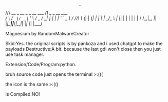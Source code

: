 
                                    _                 
  /\/\   __ _  __ _ _ __   ___  ___(_)_   _ _ __ ___  
 /    \ / _` |/ _` | '_ \ / _ \/ __| | | | | '_ ` _ \ 
/ /\/\ \ (_| | (_| | | | |  __/\__ \ | |_| | | | | | |
\/    \/\__,_|\__, |_| |_|\___||___/_|\__,_|_| |_| |_|
              |___/                                   

Magnesium by RandomMalwareCreator



Skid:Yes. the original scripts is by pankoza and i used chatgpt to make the payloads
Destructive:A bit. because the last gdi won't close then you just use task manager.

Extension/Code/Program:python.

bruh source code just opens the terminal >:(((

the icon is the same >:(((

Is Compiled:NO!
